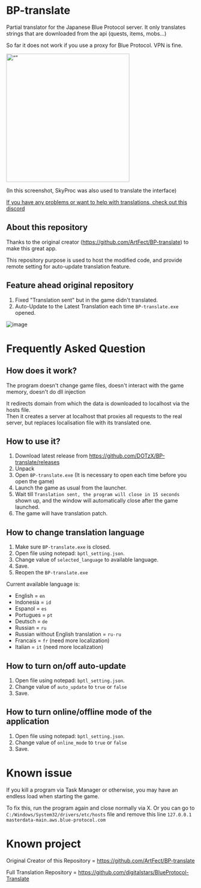 # BP-translate

Partial translator for the Japanese Blue Protocol server. It only translates strings that are downloaded from the api (quests, items, mobs...)  

So far it does not work if you use a proxy for Blue Protocol. VPN is fine.
 
<img src="https://i.imgur.com/PwC50La.png" alt= “” width="328" height="341">

(In this screenshot, SkyProc was also used to translate the interface)

[If you have any problems or want to help with translations, check out this discord](https://discord.gg/nVfDBy97aK) 

## About this repository

Thanks to the original creator (https://github.com/ArtFect/BP-translate) to make this great app.

This repository purpose is used to host the modified code, and provide remote setting for auto-update translation feature.

## Feature ahead original repository

1. Fixed "Translation sent" but in the game didn't translated.
2. Auto-Update to the Latest Translation each time `BP-translate.exe` opened.

![image](https://github.com/DOTzX/BP-translate/assets/16914200/090bd844-2b23-4cbc-a677-09db281ca299)


# Frequently Asked Question

## How does it work?

The program doesn't change game files, doesn't interact with the game memory, doesn't do dll injection

It redirects domain from which the data is downloaded to localhost via the hosts file.  
Then it creates a server at localhost that proxies all requests to the real server, but replaces localisation file with its translated one.

## How to use it?

1. Download latest release from https://github.com/DOTzX/BP-translate/releases
2. Unpack
3. Open `BP-translate.exe` (It is necessary to open each time before you open the game)
4. Launch the game as usual from the launcher.
5. Wait till `Translation sent, the program will close in 15 seconds` shown up, and the window will automatically close after the game launched.
6. The game will have translation patch.

## How to change translation language

1. Make sure `BP-translate.exe` is closed.
2. Open file using notepad: `bptl_setting.json`.
3. Change value of `selected_language` to available language.
4. Save.
5. Reopen the `BP-translate.exe`

Current available language is:
- English = `en`
- Indonesia = `id`
- Espanol = `es`
- Portugues = `pt`
- Deutsch = `de`
- Russian = `ru`
- Russian without English translation = `ru-ru`
- Francais = `fr` (need more localization)
- Italian = `it` (need more localization)

## How to turn on/off auto-update

1. Open file using notepad: `bptl_setting.json`.
2. Change value of `auto_update` to `true` or `false`
3. Save.

## How to turn online/offline mode of the application

1. Open file using notepad: `bptl_setting.json`.
2. Change value of `online_mode` to `true` or `false`
3. Save.

# Known issue

If you kill a program via Task Manager or otherwise, you may have an endless load when starting the game.

To fix this, run the program again and close normally via X.  Or you can go to `C:/Windows/System32/drivers/etc/hosts` file and remove this line `127.0.0.1 masterdata-main.aws.blue-protocol.com`

# Known project

Original Creator of this Repository = https://github.com/ArtFect/BP-translate

Full Translation Repository = https://github.com/digitalstars/BlueProtocol-Translate
